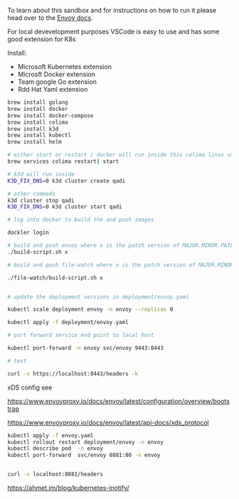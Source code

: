 To learn about this sandbox and for instructions on how to run it please head over
to the [Envoy docs](https://www.envoyproxy.io/docs/envoy/latest/start/sandboxes/golang.html).

For local devevelopment purposes VSCode is easy to use and has some good extension for K8s

Install:

- Microsoft Kubernetes extension
- Microsft Docker extension
- Team google Go extension
- Rdd Hat Yaml extension


```sh
brew install golang
brew install docker
brew install docker-compose
brew install colima
brew install k3d
brew install kubectl
brew install helm

# either start or restart / docker will run inside this colima linux vm
brew services colima restart| start

# k3d will run inside
K3D_FIX_DNS=0 k3d cluster create qadi

# other commeds 
k3d cluster stop qadi
K3D_FIX_DNS=0 k3d cluster start qadi

# log into docker to build the and push images

dockler login

# build and push envoy where x is the patch version of MAJOR.MINOR.PATCH
./build-script.sh x

# build and push file-watch where x is the patch version of MAJOR.MINOR.PATCH

./file-watch/build-script.sh x


# update the deployment versions in deployment/envoy.yaml

kubectl scale deployment envoy -n envoy --replicas 0

kubectl apply -f deployment/envoy.yaml

# port forward service end point to local host

kubectl port-forward -n envoy svc/envoy 9443:8443

# test

curl -v https://localhost:8443/headers -k


```


xDS config see

https://www.envoyproxy.io/docs/envoy/latest/configuration/overview/bootstrap

https://www.envoyproxy.io/docs/envoy/latest/api-docs/xds_protocol

```sh
kubectl apply -f envoy.yaml 
kubectl rollout restart deployment/envoy -n envoy
kubectl describe pod  -n envoy
kubectl port-forward  svc/envoy 8881:80 -n envoy


curl -v localhost:8881/headers
```


https://ahmet.im/blog/kubernetes-inotify/